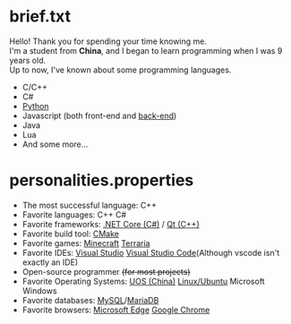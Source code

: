 # brief.txt
Hello! Thank you for spending your time knowing me.  
I'm a student from **China**, and I began to learn programming when I was 9 years old.  
Up to now, I've known about some programming languages.
- C/C++
- C#
- [Python](https://python.org)
- Javascript (both front-end and [back-end](https://nodejs.org))
- Java
- Lua
- And some more...

# personalities.properties
- The most successful language: C++
- Favorite languages: C++ C#
- Favorite frameworks: [.NET Core (C#)](https://dot.net) / [Qt (C++)](https://qt.io)
- Favorite build tool: [CMake](https://cmake.org)
- Favorite games: [Minecraft](https://minecraft.net) [Terraria](https://terraria.org)
- Favorite IDEs: [Visual Studio](https://visualstudio.microsoft.com) [Visual Studio Code](https://code.visualstudio.com)(Although vscode isn't exactly an IDE)
- Open-source programmer ~~(for most projects)~~
- Favorite Operating Systems: [UOS (China)](https://www.chinauos.com) [Linux/Ubuntu](https://ubuntu.com) Microsoft Windows
- Favorite databases: [MySQL](https://mysql.com)/[MariaDB](https://mariadb.org)
- Favorite browsers: [Microsoft Edge](http://microsoftedge.com) [Google Chrome](https://google.com/chrome)

